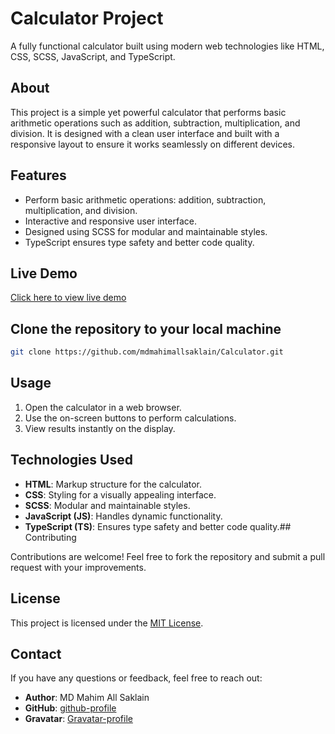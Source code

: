 # Calculator Project

A fully functional calculator built using modern web technologies like HTML, CSS, SCSS, JavaScript, and TypeScript.

## About

This project is a simple yet powerful calculator that performs basic arithmetic operations such as addition, subtraction, multiplication, and division. It is designed with a clean user interface and built with a responsive layout to ensure it works seamlessly on different devices.

## Features

- Perform basic arithmetic operations: addition, subtraction, multiplication, and division.
- Interactive and responsive user interface.
- Designed using SCSS for modular and maintainable styles.
- TypeScript ensures type safety and better code quality.
## Live Demo

[Click here to view live demo](https://to-do-list-with-html-css-and-vanilla-js.vercel.app/)

## Clone the repository to your local machine

   ```bash
   git clone https://github.com/mdmahimallsaklain/Calculator.git

   ```

## Usage

1. Open the calculator in a web browser.
2. Use the on-screen buttons to perform calculations.
3. View results instantly on the display.

## Technologies Used

- **HTML**: Markup structure for the calculator.
- **CSS**: Styling for a visually appealing interface.
- **SCSS**: Modular and maintainable styles.
- **JavaScript (JS)**: Handles dynamic functionality.
- **TypeScript (TS)**: Ensures type safety and better code quality.## Contributing

Contributions are welcome! Feel free to fork the repository and submit a pull request with your improvements.

## License

This project is licensed under the [MIT License](LICENSE).

## Contact

If you have any questions or feedback, feel free to reach out:

- **Author**: MD Mahim All Saklain
- **GitHub**: [github-profile](https://github.com/mdmahimallsaklain)
- **Gravatar**: [Gravatar-profile](https://gravatar.com/mdmahimallsaklain)
